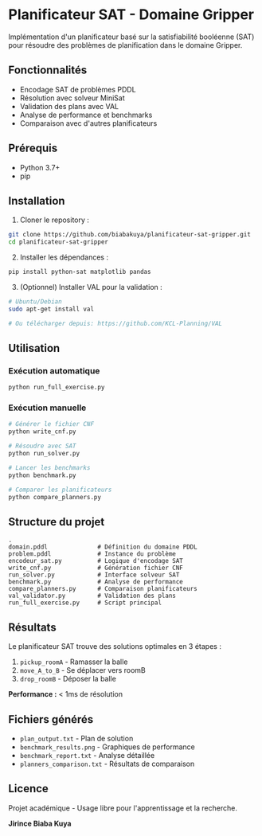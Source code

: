 # Planificateur SAT - Domaine Gripper

Implémentation d'un planificateur basé sur la satisfiabilité booléenne (SAT) pour résoudre des problèmes de planification dans le domaine Gripper.

## Fonctionnalités

- Encodage SAT de problèmes PDDL
- Résolution avec solveur MiniSat
- Validation des plans avec VAL
- Analyse de performance et benchmarks
- Comparaison avec d'autres planificateurs

## Prérequis

- Python 3.7+
- pip

## Installation

1. Cloner le repository :
```bash
git clone https://github.com/biabakuya/planificateur-sat-gripper.git
cd planificateur-sat-gripper
```

2. Installer les dépendances :
```bash
pip install python-sat matplotlib pandas
```

3. (Optionnel) Installer VAL pour la validation :
```bash
# Ubuntu/Debian
sudo apt-get install val

# Ou télécharger depuis: https://github.com/KCL-Planning/VAL
```

## Utilisation

### Exécution automatique
```bash
python run_full_exercise.py
```

### Exécution manuelle
```bash
# Générer le fichier CNF
python write_cnf.py

# Résoudre avec SAT
python run_solver.py

# Lancer les benchmarks
python benchmark.py

# Comparer les planificateurs
python compare_planners.py
```

## Structure du projet

```
.
domain.pddl              # Définition du domaine PDDL
problem.pddl             # Instance du problème
encodeur_sat.py          # Logique d'encodage SAT
write_cnf.py             # Génération fichier CNF
run_solver.py            # Interface solveur SAT
benchmark.py             # Analyse de performance
compare_planners.py      # Comparaison planificateurs
val_validator.py         # Validation des plans
run_full_exercise.py     # Script principal
```

## Résultats

Le planificateur SAT trouve des solutions optimales en 3 étapes :
1. `pickup_roomA` - Ramasser la balle
2. `move_A_to_B` - Se déplacer vers roomB
3. `drop_roomB` - Déposer la balle

**Performance :** < 1ms de résolution

## Fichiers générés

- `plan_output.txt` - Plan de solution
- `benchmark_results.png` - Graphiques de performance
- `benchmark_report.txt` - Analyse détaillée
- `planners_comparison.txt` - Résultats de comparaison

## Licence

Projet académique - Usage libre pour l'apprentissage et la recherche.

**Jirince Biaba Kuya**
